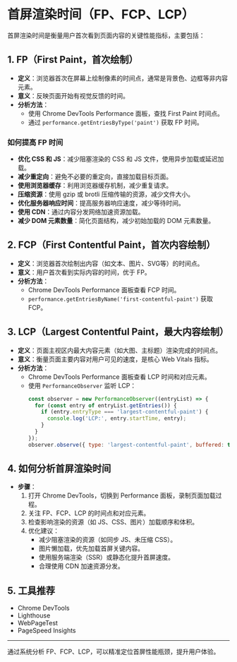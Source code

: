 # 首屏渲染时间（FP、FCP、LCP）

首屏渲染时间是衡量用户首次看到页面内容的关键性能指标，主要包括：

## 1. FP（First Paint，首次绘制）
- **定义**：浏览器首次在屏幕上绘制像素的时间点，通常是背景色、边框等非内容元素。
- **意义**：反映页面开始有视觉反馈的时间。
- **分析方法**：
  - 使用 Chrome DevTools Performance 面板，查找 First Paint 时间点。
  - 通过 `performance.getEntriesByType('paint')` 获取 FP 时间。

###  如何提高 FP 时间
- **优化 CSS 和 JS**：减少阻塞渲染的 CSS 和 JS 文件，使用异步加载或延迟加载。
- **减少重定向**：避免不必要的重定向，直接加载目标页面。
- **使用浏览器缓存**：利用浏览器缓存机制，减少重复请求。
- **压缩资源**：使用 gzip 或 brotli 压缩传输的资源，减少文件大小。
- **优化服务器响应时间**：提高服务器响应速度，减少等待时间。
- **使用 CDN**：通过内容分发网络加速资源加载。
- **减少 DOM 元素数量**：简化页面结构，减少初始加载的 DOM 元素数量。

## 2. FCP（First Contentful Paint，首次内容绘制）
- **定义**：浏览器首次绘制出内容（如文本、图片、SVG等）的时间点。
- **意义**：用户首次看到实际内容的时间，优于 FP。
- **分析方法**：
  - Chrome DevTools Performance 面板查看 FCP 时间。
  - `performance.getEntriesByName('first-contentful-paint')` 获取 FCP。

## 3. LCP（Largest Contentful Paint，最大内容绘制）
- **定义**：页面主视区内最大内容元素（如大图、主标题）渲染完成的时间点。
- **意义**：衡量页面主要内容对用户可见的速度，是核心 Web Vitals 指标。
- **分析方法**：
  - Chrome DevTools Performance 面板查看 LCP 时间和对应元素。
  - 使用 `PerformanceObserver` 监听 LCP：
    ```js
    const observer = new PerformanceObserver((entryList) => {
      for (const entry of entryList.getEntries()) {
        if (entry.entryType === 'largest-contentful-paint') {
          console.log('LCP:', entry.startTime, entry);
        }
      }
    });
    observer.observe({ type: 'largest-contentful-paint', buffered: true });
    ```

## 4. 如何分析首屏渲染时间
- **步骤**：
  1. 打开 Chrome DevTools，切换到 Performance 面板，录制页面加载过程。
  2. 关注 FP、FCP、LCP 的时间点和对应元素。
  3. 检查影响渲染的资源（如 JS、CSS、图片）加载顺序和体积。
  4. 优化建议：
     - 减少阻塞渲染的资源（如同步 JS、未压缩 CSS）。
     - 图片懒加载，优先加载首屏关键内容。
     - 使用服务端渲染（SSR）或静态化提升首屏速度。
     - 合理使用 CDN 加速资源分发。

## 5. 工具推荐
- Chrome DevTools
- Lighthouse
- WebPageTest
- PageSpeed Insights

---

通过系统分析 FP、FCP、LCP，可以精准定位首屏性能瓶颈，提升用户体验。
